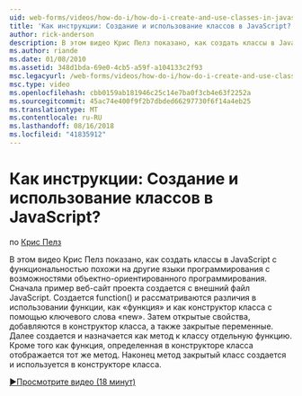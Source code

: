 ```yaml
---
uid: web-forms/videos/how-do-i/how-do-i-create-and-use-classes-in-javascript
title: 'Как инструкции: Создание и использование классов в JavaScript? | Документы Майкрософт'
author: rick-anderson
description: В этом видео Крис Пелз показано, как создать классы в JavaScript с функциональностью похожи на другие языки программирования с объектно-ориентированного программирования capabilitie...
ms.author: riande
ms.date: 01/08/2010
ms.assetid: 348d1bda-69e0-4cb5-a59f-a104133c2f93
msc.legacyurl: /web-forms/videos/how-do-i/how-do-i-create-and-use-classes-in-javascript
msc.type: video
ms.openlocfilehash: cbb0159ab181946c25c14e7ba0f3cb4e63f2252a
ms.sourcegitcommit: 45ac74e400f9f2b7dbded66297730f6f14a4eb25
ms.translationtype: MT
ms.contentlocale: ru-RU
ms.lasthandoff: 08/16/2018
ms.locfileid: "41835912"
---
```

<a name="how-do-i-create-and-use-classes-in-javascript"></a>Как инструкции: Создание и использование классов в JavaScript?
====================
по [Крис Пелз](https://twitter.com/chrispels)

В этом видео Крис Пелз показано, как создать классы в JavaScript с функциональностью похожи на другие языки программирования с возможностями объектно-ориентированного программирования. Сначала пример веб-сайт проекта создается с внешний файл JavaScript. Создается function() и рассматриваются различия в использовании функции, как «функция» и как конструктор класса с помощью ключевого слова «new». Затем открытые свойства, добавляются в конструктор класса, а также закрытые переменные. Далее создается и назначается как метод к классу отдельную функцию. Кроме того как функция, определенная в конструкторе класса отображается тот же метод. Наконец метод закрытый класс создается и используется в конструкторе класса.

[&#9654;Просмотрите видео (18 минут)](https://channel9.msdn.com/Blogs/ASP-NET-Site-Videos/how-do-i-create-and-use-classes-in-javascript)
